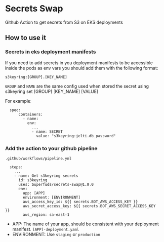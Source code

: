 # Secrets Swap

Github Action to get secrets from S3 on EKS deployments

## How to use it

### Secrets in eks deployment manifests

If you need to add secrets in you deployment manifests to be accessible inside the pods as env vars you should add them with the following format:
```
s3keyring:[GROUP].[KEY_NAME]
```
`GROUP` and `NAME` are the same config used when stored the secret using s3keyring set [GROUP] [KEY_NAME] [VALUE]

For example:
```
  spec:
      containers:
        - name: 
          env:
            ...
            - name: SECRET
              value: "s3keyring:jelti.db_password"
```

### Add the action to your github pipeline

`.github/workflows/pipeline.yml`

```hcl
  steps:
    ...
    - name: Get s3keyring secrets
      id: s3keyring
      uses: Superfuds/secrets-swap@1.0.0
      env:
        app: [APP]
        environment: [ENVIRONMENT]
        aws_access_key_id: ${{ secrets.BOT_AWS_ACCESS_KEY }}
        aws_secret_access_key: ${{ secrets.BOT_AWS_SECRET_ACCESS_KEY }}
        aws_region: sa-east-1
```

- APP: The name of your app, should be consistent with your deployment manifest. `[APP]-deployment.yaml`
- ENVIRONMENT: Use `staging` or `production`
